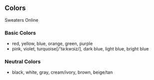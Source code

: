## Colors

Sweaters Online

### Basic Colors

- red, yellow, blue, orange, green, purple
- pink, violet, turquoise[/'tə:kwɔiz/], dark blue, light blue, bright blue

### Neutral Colors

- black, white, gray, cream/ivory, brown, beige/tan